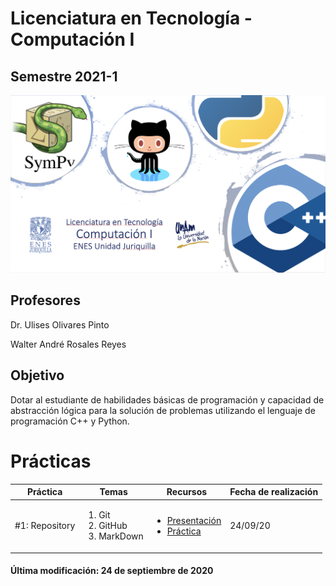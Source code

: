 # Licenciatura en Tecnología - Computación I
## Semestre 2021-1

![alt text](figs/logo.png)

## Profesores
Dr. Ulises Olivares Pinto

Walter André Rosales Reyes

## Objetivo
Dotar al estudiante de habilidades básicas de programación y capacidad de abstracción lógica para la solución de problemas utilizando el lenguaje de programación C++ y Python.   


# Prácticas

|Práctica|Temas|Recursos|Fecha de realización|
|--|--|--|--|
|#1: Repository|<ol><li>Git</li><li>GitHub</li><li>MarkDown</li></ol>|<ul><li>[Presentación](practicas/1_repository/RepositoryPresentacion.pdf)</li><li>[Práctica](practicas/1_repository)</li></ul>|24/09/20|

#### Última modificación: 24 de septiembre de 2020
